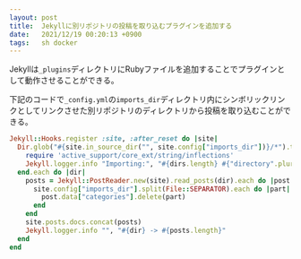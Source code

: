 ```yaml
---
layout: post
title:  Jekyllに別リポジトリの投稿を取り込むプラグインを追加する
date:   2021/12/19 00:20:13 +0900
tags:   sh docker
---
```


Jekyllは`_plugins`ディレクトリにRubyファイルを追加することでプラグインとして動作させることができる。

下記のコードで`_config.yml`の`imports_dir`ディレクトリ内にシンボリックリンクとしてリンクさせた別リポジトリのディレクトリから投稿を取り込むことができる。

```ruby
Jekyll::Hooks.register :site, :after_reset do |site|
  Dir.glob("#{site.in_source_dir("", site.config["imports_dir"])}/*").tap do |dirs|
    require 'active_support/core_ext/string/inflections'
    Jekyll.logger.info "Importing:", "#{dirs.length} #{"directory".pluralize(dirs.length)} found"
  end.each do |dir|
    posts = Jekyll::PostReader.new(site).read_posts(dir).each do |post|
      site.config["imports_dir"].split(File::SEPARATOR).each do |part|
        post.data["categories"].delete(part)
      end
    end
    site.posts.docs.concat(posts)
    Jekyll.logger.info "", "#{dir} -> #{posts.length}"
  end
end
```
